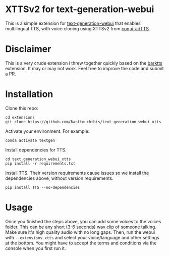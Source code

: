 # XTTSv2 for text-generation-webui
This is a simple extension for [text-generation-webui](https://github.com/oobabooga/text-generation-webui/) that enables multilingual TTS, with voice cloning using XTTSv2 from [coqui-ai/TTS](https://github.com/coqui-ai/TTS).

# Disclaimer
This is a very crude extension i threw together quickly based on the [barktts](https://github.com/RandomInternetPreson/) extension. It may or may not work. Feel free to improve the code and submit a PR.

# Installation
Clone this repo:
```
cd extensions
git clone https://github.com/kanttouchthis/text_generation_webui_xtts
```
Activate your environment. For example:
```
conda activate textgen
```
Install dependencies for TTS.
```
cd text_generation_webui_xtts
pip install -r requirements.txt
```
Install TTS. Their version requirements cause issues so we install the dependencies above, without version requirements.
```
pip install TTS --no-dependencies
```

# Usage
Once you finished the steps above, you can add some voices to the voices folder. This can be any short (3-6 seconds) wav clip of someone talking. Make sure it's high quality audio with no long gaps.
Then, run the webui with `--extensions xtts` and select your voice/language and other settings at the bottom. You might have to accept the terms and conditions via the console when you first run it.
